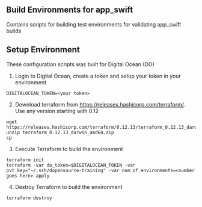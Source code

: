 ## Build Environments for app_swift

Contains scripts for building test environments for validating app_swift builds

## Setup Environment

These configuration scripts was built for Digital Ocean (DO)

1. Login to Digital Ocean, create a token and setup your token in your environment

```
DIGITALOCEAN_TOKEN=<your token>
```

2. Download terraform from https://releases.hashicorp.com/terraform/.  Use any version starting with 0.12

```
wget https://releases.hashicorp.com/terraform/0.12.13/terraform_0.12.13_darwin_amd64.zip
unzip terraform_0.12.13_darwin_amd64.zip
cp 
```

3. Execute Terraform to build the environment

```
terraform init
terraform -var do_token=$DIGITALOCEAN_TOKEN -var pvt_key="~/.ssh/dopensource-training" -var num_of_environments=<number goes here> apply
```

4. Destroy Terraform to build the environment

```
terraform destroy
```


